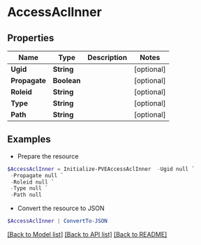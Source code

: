 # AccessAclInner
## Properties

Name | Type | Description | Notes
------------ | ------------- | ------------- | -------------
**Ugid** | **String** |  | [optional] 
**Propagate** | **Boolean** |  | [optional] 
**Roleid** | **String** |  | [optional] 
**Type** | **String** |  | [optional] 
**Path** | **String** |  | [optional] 

## Examples

- Prepare the resource
```powershell
$AccessAclInner = Initialize-PVEAccessAclInner  -Ugid null `
 -Propagate null `
 -Roleid null `
 -Type null `
 -Path null
```

- Convert the resource to JSON
```powershell
$AccessAclInner | ConvertTo-JSON
```

[[Back to Model list]](../README.md#documentation-for-models) [[Back to API list]](../README.md#documentation-for-api-endpoints) [[Back to README]](../README.md)

